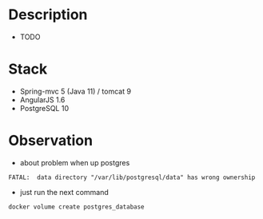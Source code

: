 
Description
================

* TODO


Stack
==========

* Spring-mvc 5 (Java 11) / tomcat 9
* AngularJS 1.6
* PostgreSQL 10

Observation
===================

* about problem when up postgres

```
FATAL:  data directory "/var/lib/postgresql/data" has wrong ownership
```

* just run the next command

```
docker volume create postgres_database
```
